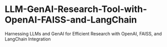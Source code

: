 # LLM-GenAI-Research-Tool-with-OpenAI-FAISS-and-LangChain
Harnessing LLMs and GenAI for Efficient Research with OpenAI, FAISS, and LangChain Integration
